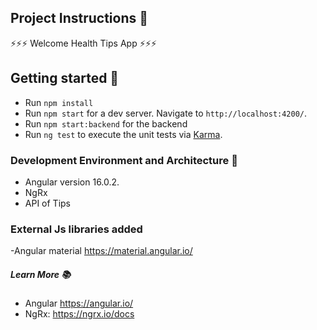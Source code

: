 ## Project Instructions 🔖

⚡️⚡️⚡️ Welcome Health Tips App ⚡️⚡️⚡️

## Getting started 🔨

- Run `npm install`
- Run `npm start` for a dev server. Navigate to `http://localhost:4200/`.
- Run `npm start:backend` for the backend
- Run `ng test` to execute the unit tests via [Karma](https://karma-runner.github.io).

### Development Environment and Architecture 🧰

- Angular version 16.0.2.
- NgRx
- API of Tips

### External Js libraries added

-Angular material https://material.angular.io/

##### Learn More 📚

- Angular https://angular.io/
- NgRx: https://ngrx.io/docs
